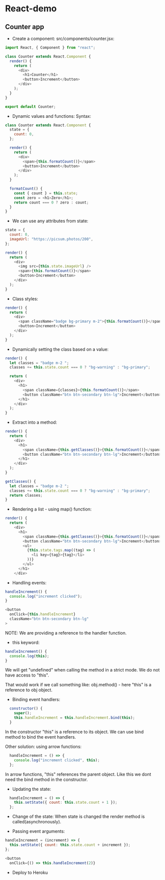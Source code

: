 # React-demo

## Counter app

- Create a component:
src/components/counter.jsx:

```javascript
import React, { Component } from "react";

class Counter extends React.Component {
  render() {
    return (
      <div>
        <h1>Counter</h1>
        <button>Increment</button>
      </div>
    );
  }
}

export default Counter;
```

- Dynamic values and functions: Syntax:
```javascript
class Counter extends React.Component {
  state = {
    count: 0,
  };

  render() {
    return (
      <div>
        <span>{this.formatCount()}</span>
        <button>Increment</button>
      </div>
    );
  }

  formatCount() {
    const { count } = this.state;
    const zero = <h1>Zero</h1>;
    return count === 0 ? zero : count;
  }
}
```

- We can use any attributes from state:

```javascript
state = {
  count: 0,
  imageUrl: "https://picsum.photos/200",
};

render() {
  return (
    <div>
      <img src={this.state.imageUrl} />
      <span>{this.formatCount()}</span>
      <button>Increment</button>
    </div>
  );
}
```

- Class styles:
```javascript
render() {
  return (
    <div>
      <span className="badge bg-primary m-2">{this.formatCount()}</span>
      <button>Increment</button>
    </div>
  );
}
```

- Dynamically setting the class based on a value:

```javascript
render() {
  let classes = "badge m-2 ";
  classes += this.state.count === 0 ? "bg-warning" : "bg-primary";

  return (
    <div>
      <h1>
        <span className={classes}>{this.formatCount()}</span>
        <button className="btn btn-secondary btn-lg">Increment</button>
      </h1>
    </div>
  );
}
```

- Extract into a method:
```javascript
render() {
  return (
    <div>
      <h1>
        <span className={this.getClasses()}>{this.formatCount()}</span>
        <button className="btn btn-secondary btn-lg">Increment</button>
      </h1>
    </div>
  );
}

getClasses() {
  let classes = "badge m-2 ";
  classes += this.state.count === 0 ? "bg-warning" : "bg-primary";
  return classes;
}
```

- Rendering a list - using map() function:
```javascript
render() {
  return (
    <div>
      <h1>
        <span className={this.getClasses()}>{this.formatCount()}</span>
        <button className="btn btn-secondary btn-lg">Increment</button>
        <ul>
          {this.state.tags.map((tag) => (
            <li key={tag}>{tag}</li>
          ))}
        </ul>
      </h1>
    </div>
```

- Handling events:
```javascript
handleIncrement() {
  console.log("increment clicked");
}

<button
  onClick={this.handleIncrement}
  className="btn btn-secondary btn-lg"
>
```
NOTE: We are providing a reference to the handler function.

- this keyword:
```javascript
handleIncrement() {
  console.log(this);
}
```
We will get "undefined" when calling the method in a strict mode. We do not have access to "this".

That would work if we call something like: obj.method() - here "this" is a reference to obj object.


- Binding event handlers:
```javascript
  constructor() {
    super();
    this.handleIncrement = this.handleIncrement.bind(this);
  }
```
In the constructor "this" is a reference to its object. We can use bind method to bind the event handlers.

Other solution: using arrow functions:

```javascript
  handleIncrement = () => {
    console.log("increment clicked", this);
  };
```
In arrow functions, "this" references the parent object. Like this we dont need the bind method in the constructor.

- Updating the state:
```javascript
  handleIncrement = () => {
    this.setState({ count: this.state.count + 1 });
  };
```

- Change of the state:
When state is changed the render method is called(asynchronously).

- Passing event arguments:
```javascript
handleIncrement = (increment) => {
  this.setState({ count: this.state.count + increment });
};

<button
  onClick={() => this.handleIncrement(2)}
```

- Deploy to Heroku